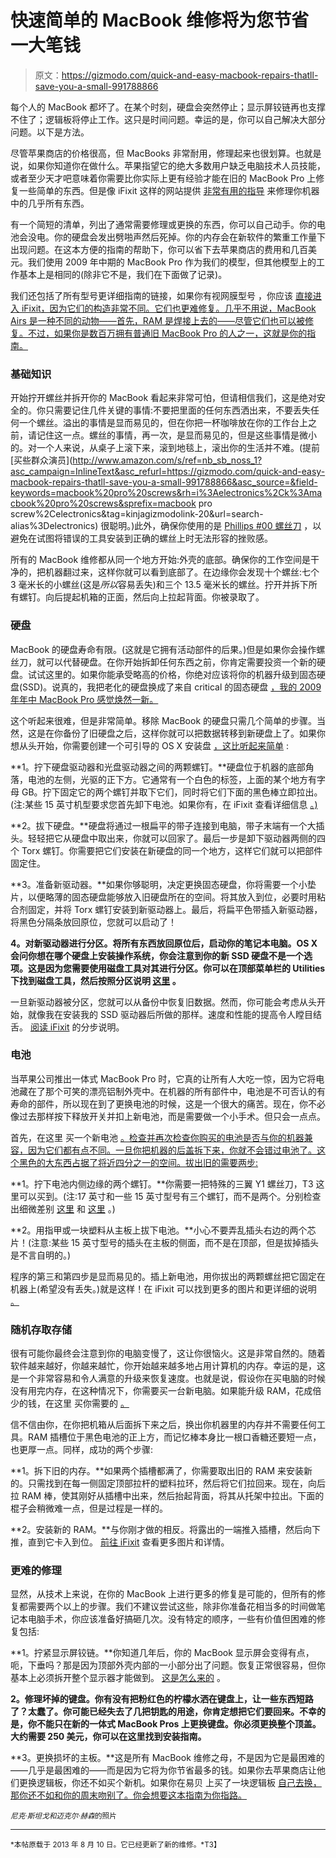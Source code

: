 # 快速简单的 MacBook 维修将为您节省一大笔钱

> 原文：<https://gizmodo.com/quick-and-easy-macbook-repairs-thatll-save-you-a-small-991788866>

每个人的 MacBook 都坏了。在某个时刻，硬盘会突然停止；显示屏铰链再也支撑不住了；逻辑板将停止工作。这只是时间问题。幸运的是，你可以自己解决大部分问题。以下是方法。



尽管苹果商店的价格很高，但 MacBooks 非常耐用，修理起来也很划算。也就是说，如果你知道你在做什么。苹果指望它的绝大多数用户缺乏电脑技术人员技能，或者至少天才吧意味着你需要比你实际上更有经验才能在旧的 MacBook Pro 上修复一些简单的东西。但是像 iFixit 这样的网站提供 [非常有用的指导](http://www.ifixit.com/Guide) 来修理你机器中的几乎所有东西。

有一个简短的清单，列出了通常需要修理或更换的东西，你可以自己动手。你的电池会没电。你的硬盘会发出劈啪声然后死掉。你的内存会在新软件的繁重工作量下出现问题。在这本方便的指南的帮助下，你可以省下去苹果商店的费用和几百美元。我们使用 2009 年中期的 MacBook Pro 作为我们的模型，但其他模型上的工作基本上是相同的(除非它不是，我们在下面做了记录)。

我们还包括了所有型号更详细指南的链接，如果你有视网膜型号 ，你应该 [直接进入 iFixit，因为它们的构造非常不同。它们也更难修复。几乎不用说，MacBook Airs 是一种不同的动物——首先，RAM 是焊接上去的——尽管它们也可以被修复。不过，如果你是数百万拥有普通旧 MacBook Pro 的人之一，这就是你的指南。](http://www.ifixit.com/Device/MacBook_Pro)

### 基础知识

开始拧开螺丝并拆开你的 MacBook 看起来非常可怕，但请相信我们，这是绝对安全的。你只需要记住几件关键的事情:不要把里面的任何东西洒出来，不要丢失任何一个螺丝。溢出的事情是显而易见的，但在你把一杯咖啡放在你的工作台上之前，请记住这一点。螺丝的事情，再一次，是显而易见的，但是这些事情是微小的。对一个人来说，从桌子上滚下来，滚到地毯上，滚出你的生活并不难。(提前 [买些群众演员](http://www.amazon.com/s/ref=nb_sb_noss_1?asc_campaign=InlineText&asc_refurl=https://gizmodo.com/quick-and-easy-macbook-repairs-thatll-save-you-a-small-991788866&asc_source=&field-keywords=macbook%20pro%20screws&rh=i%3Aelectronics%2Ck%3Amacbook%20pro%20screws&sprefix=macbook pro screw%2Celectronics&tag=kinjagizmodolink-20&url=search-alias%3Delectronics) 很聪明。)此外，确保你使用的是 [Phillips #00 螺丝刀](http://www.ifixit.com/Tools/Phillips-00-Screwdriver/IF145-006) ，以避免在试图将错误的工具安装到正确的螺丝上时无法形容的挫败感。

所有的 MacBook 维修都从同一个地方开始:外壳的底部。确保你的工作空间是干净的，把机器翻过来，这样你就可以看到底部了。在边缘你会发现十个螺丝:七个 3 毫米长的小螺丝(这是*所以*容易丢失)和三个 13.5 毫米长的螺丝。拧开并拆下所有螺钉。向后提起机箱的正面，然后向上拉起背面。你被录取了。

### **硬盘**

MacBook 的硬盘寿命有限。(这就是它拥有活动部件的后果。)但是如果你会操作螺丝刀，就可以代替硬盘。在你开始拆卸任何东西之前，你肯定需要投资一个新的硬盘。试试这里的。如果你能承受略高的价格，你绝对应该将你的机器升级到固态硬盘(SSD)。说真的，我把老化的硬盘换成了来自 critical 的固态硬盘 [，我的 2009 年年中 MacBook Pro 感觉焕然一新。](http://www.crucial.com/usa/en/macbook-pro-%252813-inch%252C-mid-2009%2529/CT6510176)

这个听起来很难，但是非常简单。移除 MacBook 的硬盘只需几个简单的步骤。当然，这是在你备份了旧硬盘之后，这样你就可以把数据转移到新硬盘上了。如果你想从头开始，你需要创建一个可引导的 OS X 安装盘 [，这比听起来简单](http://arstechnica.com/apple/2014/10/how-to-make-your-own-bootable-os-x-10-10-yosemite-usb-install-drive/) :

**1。拧下硬盘驱动器和光盘驱动器之间的两颗螺钉。**硬盘位于机器的底部角落，电池的左侧，光驱的正下方。它通常有一个白色的标签，上面的某个地方有字母 GB。拧下固定它的两个螺钉并取下它们，同时将它们下面的黑色棒立即拉出。(注:某些 15 英寸机型要求您首先卸下电池。如果你有，在 iFixit 查看详细信息 [。)](http://www.ifixit.com/Guide/MacBook+Pro+15-Inch+Unibody+Mid+2010+Hard+Drive+Replacement/3030/1)

**2。拔下硬盘。**硬盘将通过一根扁平的带子连接到电脑，带子末端有一个大插头。轻轻把它从硬盘中取出来，你就可以回家了。最后一步是卸下驱动器两侧的四个 Torx 螺钉。你需要把它们安装在新硬盘的同一个地方，这样它们就可以把部件固定住。

**3。准备新驱动器。**如果你够聪明，决定更换固态硬盘，你将需要一个小垫片，以便略薄的固态硬盘能够放入旧硬盘所在的空间。将其放入到位，必要时用粘合剂固定，并将 Torx 螺钉安装到新驱动器上。最后，将扁平色带插入新驱动器，将黑色分隔条放回原位，您就可以启动了！

**4。对新驱动器进行分区。将所有东西放回原位后，启动你的笔记本电脑。OS X 会问你想在哪个硬盘上安装操作系统，你会注意到你的新 SSD 硬盘不是一个选项。这是因为您需要使用磁盘工具对其进行分区。你可以在顶部菜单栏的 Utilities 下找到磁盘工具，然后按照分区说明 [这里](http://forum.crucial.com/t5/Crucial-SSDs/SSD-not-recognized-in-your-new-MacBook-Pro/td-p/3669) 。**

一旦新驱动器被分区，您就可以从备份中恢复旧数据。然而，你可能会考虑从头开始，就像我在安装我的 SSD 驱动器后所做的那样。速度和性能的提高令人瞠目结舌。 [阅读 iFixit](http://ifixit.com/Misc/HD_Software_install.pdf) 的分步说明。

### 电池

当苹果公司推出一体式 MacBook Pro 时，它真的让所有人大吃一惊，因为它将电池藏在了那个可笑的漂亮铝制外壳中。在机器的所有部件中，电池是不可否认的有寿命的部件，所以现在到了更换电池的时候，这是一个很大的痛苦。现在，你不必像过去那样按下释放开关并扣上新电池，而是需要做一个小手术。但只会一点点。

首先，在这里 买一个新电池 [。检查并再次检查你购买的电池是否与你的机器兼容，因为它们都有点不同。一旦你把机器的后盖拆下来，你就不会错过电池了。这个黑色的大东西占据了将近四分之一的空间。拔出旧的需要两步:](http://www.ebay.com/sch/i.html?_odkw=macbook+pro+battery&_osacat=0&_from=R40&_trksid=p2045573.m570.l1313.TR0.TRC0.Xmacbook+pro+unibody+battery&_nkw=macbook+pro+unibody+battery&_sacat=0)

**1。拧下电池内侧边缘的两个螺钉。**你需要一把特殊的三翼 Y1 螺丝刀，T3 这里可以买到。(注:17 英寸和一些 15 英寸型号有三个螺钉，而不是两个。分别检查出细微差别 [这里](http://www.ifixit.com/Guide/Installing+MacBook+Pro+17-Inch+Unibody+Battery/3403/1) 和 [这里](http://www.ifixit.com/Guide/Installing+MacBook+Pro+15-Inch+Unibody+Mid+2010+Battery/3024/1) 。)

**2。用指甲或一块塑料从主板上拔下电池。**小心不要弄乱插头右边的两个芯片！(注意:某些 15 英寸型号的插头在主板的侧面，而不是在顶部，但是拔掉插头是不言自明的。)

程序的第三和第四步是显而易见的。插上新电池，用你拔出的两颗螺丝把它固定在机器上(希望没有丢失。)就是这样！在 iFixit 可以找到更多的图片和更详细的说明 [。](http://www.ifixit.com/Guide/Installing+MacBook+Pro+13-Inch+Unibody+Mid+2009+Battery/1332/1)

### 随机存取存储

很有可能你最终会注意到你的电脑变慢了，这让你很恼火。这是非常自然的。随着软件越来越好，你越来越忙，你开始越来越多地占用计算机的内存。幸运的是，这是一个非常容易和令人满意的升级来恢复速度。也就是说，假设你在买电脑的时候没有用完内存，在这种情况下，你需要买一台新电脑。如果能升级 RAM，花成倍少的钱，在这里 买你需要的 [。](http://www.newegg.com/Mac-Memory/SubCategory/ID-551)

信不信由你，在你把机箱从后面拆下来之后，换出你机器里的内存并不需要任何工具。RAM 插槽位于黑色电池的正上方，而记忆棒本身比一根口香糖还要短一点，也更厚一点。同样，成功的两个步骤:

**1。拆下旧的内存。**如果两个插槽都满了，你需要取出旧的 RAM 来安装新的。只需找到在每一侧固定顶部拉杆的塑料拉环，然后将它们拉回来。现在，向后拉 RAM 棒，使其刚好从插槽中出来，然后抬起背面，将其从托架中拉出。下面的棍子会稍微难一点，但是过程是一样的。

**2。安装新的 RAM。**与你刚才做的相反。将露出的一端推入插槽，然后向下推，直到它卡入到位。 [前往 iFixit](http://www.ifixit.com/Guide/Installing+MacBook+Pro+13-Inch+Unibody+Mid+2009+RAM/1334/1) 查看更多图片和详情。

### 更难的修理

显然，从技术上来说，在你的 MacBook 上进行更多的修复是可能的，但所有的修复都需要两个以上的步骤。我们不建议尝试这些，除非你准备花相当多的时间做笔记本电脑手术，你应该准备好搞砸几次。没有特定的顺序，一些有价值但困难的修复包括:

**1。拧紧显示屏铰链。**你知道几年后，你的 MacBook 显示屏会变得有点，呃，下垂吗？那是因为顶部外壳内部的一小部分出了问题。恢复正常很容易，但你基本上必须拆开整个显示器才能做到。 [这是怎么来的](http://schock.net/articles/2012/02/20/how-to-fix-a-wobbly-macbook-pro-screen/) 。

**2。修理坏掉的键盘。你有没有把粉红色的柠檬水洒在键盘上，让一些东西短路了？太蠢了。你可能已经失去了几把钥匙的用途，你肯定想把它们要回来。不幸的是，你不能只在新的一体式 MacBook Pros 上更换键盘。你必须更换整个顶盖。大约需要 250 美元，你可以在这里找到安装指南。**

**3。更换损坏的主板。**这是所有 MacBook 维修之母，不是因为它是最困难的——几乎是最困难的——而是因为它将为你节省最多的钱。如果你去苹果商店让他们更换逻辑板，你还不如买个新机。如果你在易贝 上买了一块逻辑板 [自己去换，那你还不如和你的周末吻别了。你会想要这本指南为你指路。](http://www.ebay.com/sch/i.html?_odkw=macbook+pro+logic+board&_osacat=0&_from=R40&_trksid=p2045573.m570.l1313.TR0.TRC0&_nkw=macbook+pro+logic+board&_sacat=0)

<small>*尼克·斯坦戈和迈克尔·赫森*的照片</small>

* * *

<small>*本帖原载于 2013 年 8 月 10 日。它已经更新了新的维修。*T3】</small>